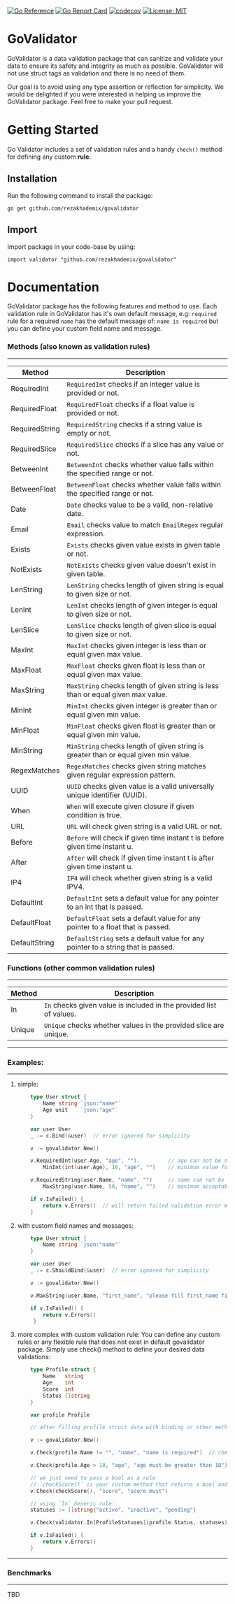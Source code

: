 [![Go Reference](https://pkg.go.dev/badge/github.com/rezakhademix/govalidator.svg)](https://pkg.go.dev/github.com/rezakhademix/govalidator) [![Go Report Card](https://goreportcard.com/badge/github.com/rezakhademix/govalidator)](https://goreportcard.com/report/github.com/rezakhademix/govalidator) [![codecov](https://codecov.io/gh/rezakhademix/govalidator/graph/badge.svg?token=BDWNVIC670)](https://codecov.io/gh/rezakhademix/govalidator) [![License: MIT](https://img.shields.io/badge/License-MIT-blue.svg)](https://opensource.org/licenses/MIT) 

# GoValidator
GoValidator is a data validation package that can sanitize and validate your data to ensure its safety and integrity as much as possible. GoValidator will not use struct tags as validation and there is no need of them.

Our goal is to avoid using any type assertion or reflection for simplicity.
We would be delighted if you were interested in helping us improve the GoValidator package. Feel free to make your pull request.

# Getting Started
Go Validator includes a set of validation rules and a handy `check()` method for defining any custom **rule**.

## Installation
Run the following command to install the package:
```
go get github.com/rezakhademix/govalidator
```
## Import
Import package in your code-base by using:
```
import validator "github.com/rezakhademix/govalidator"
```

# Documentation
GoValidator package has the following features and method to use.
Each validation rule in GoValidator has it's own default message, e.g: `required` rule for a required `name` has the default message of: `name is required` but you can define your custom field name and message.

### Methods (also known as validation rules)
---

| Method | Description |
| - | - |
| RequiredInt       | `RequiredInt` checks if an integer value is provided or not.|
| RequiredFloat     | `RequiredFloat` checks if a float value is provided or not.|
| RequiredString    | `RequiredString` checks if a string value is empty or not.|
| RequiredSlice     | `RequiredSlice` checks if a slice has any value or not.|
| BetweenInt        | `BetweenInt` checks whether value falls within the specified range or not.|
| BetweenFloat      | `BetweenFloat` checks whether value falls within the specified range or not.|
| Date              | `Date` checks value to be a valid, non-relative date.|
| Email             | `Email` checks value to match `EmailRegex` regular expression.|
| Exists            | `Exists` checks given value exists in given table or not.|
| NotExists         | `NotExists` checks given value doesn't exist in given table.|
| LenString         | `LenString` checks length of given string is equal to given size or not.|
| LenInt            | `LenInt` checks length of given integer is equal to given size or not.|
| LenSlice          | `LenSlice` checks length of given slice is equal to given size or not.|
| MaxInt            | `MaxInt` checks given integer is less than or equal given max value.|
| MaxFloat          | `MaxFloat` checks given float is less than or equal given max value.|
| MaxString         | `MaxString` checks length of given string is less than or equal given max value.|
| MinInt            | `MinInt` checks given integer is greater than or equal given min value.|
| MinFloat          | `MinFloat` checks given float is greater than or equal given min value.|
| MinString         | `MinString` checks length of given string is greater than or equal given min value.|
| RegexMatches      | `RegexMatches` checks given string matches given regular expression pattern.|
| UUID              | `UUID` checks given value is a valid universally unique identifier (UUID).|
| When              | `When` will execute given closure if given condition is true.|
| URL               | `URL` will check given string is a valid URL or not.|
| Before            | `Before` will check if given time instant t is before given time instant u.|
| After             | `After` will check if given time instant t is after given time instant u.|
| IP4               | `IP4` will check whether given string is a valid IPV4.|
| DefaultInt        | `DefaultInt` sets a default value for any pointer to an int that is passed.|
| DefaultFloat      | `DefaultFloat` sets a default value for any pointer to a float that is passed.|
| DefaultString     | `DefaultString` sets a default value for any pointer to a string that is passed.|

### Functions (other common validation rules)
---
| Method | Description |
| - | - |
| In        | `In` checks given value is included in the provided list of values.|
| Unique    | `Unique` checks whether values in the provided slice are unique.|


---
### Examples:
---
1. simple:
    ```go
        type User struct {
            Name string `json:"name"`
            Age unit    `json:"age"`
        }

        var user User
        _ := c.Bind(&user)  // error ignored for simplicity

        v := govalidator.New()

        v.RequiredInt(user.Age, "age", "").         // age can not be null or 0
            MinInt(int(user.Age), 18, "age", "")    // minimum value for age is 18

        v.RequiredString(user.Name, "name", "")     // name can not be null, "" or " "
            MaxString(user.Name, 50, "name", "")    // maximum acceptable length for name field is 50

        if v.IsFailed() {
            return v.Errors()  // will return failed validation error messages
        }
   ```

2. with custom field names and messages:
    ```go
        type User struct {
            Name string `json:"name"`
        }

        var user User
        _ := c.ShouldBind(&user)  // error ignored for simplicity

        v := govalidator.New()

        v.MaxString(user.Name, "first_name", "please fill first_name field") // with custom field name and custom validation error message

        if v.IsFailed() {
            return v.Errors()
         }
   ```

3. more complex with custom validation rule: You can define any custom rules or any flexible rule that does not exist in default govalidator package. Simply use check() method to define your desired data validations:

    ```go
        type Profile struct {
            Name   string
            Age    int
            Score  int
            Status []string
        }

        var profile Profile

        // after filling profile struct data with binding or other methods

        v := govalidator.New()

        v.Check(profile.Name != "", "name", "name is required")  // check is a method to define rule as first parameter and then pass field name and validation error message

        v.Check(profile.Age > 18, "age", "age must be greater than 18")

        // we just need to pass a bool as a rule
        // `checkScore()` is your custom method that returns a bool and can be used as a rule
        v.Check(checkScore(), "score", "score must")

        // using `In` Generic rule:
        statuses := []string{"active", "inactive", "pending"}

        v.Check(validator.In[ProfileStatuses](profile.Status, statuses), "status", "status must be in:...")

        if v.IsFailed() {
            return v.Errors()
        }
    ```

---
### Benchmarks
---
TBD